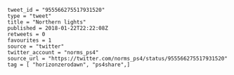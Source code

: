 ```
tweet_id = "955566275517931520"
type = "tweet"
title = "Northern lights"
published = 2018-01-22T22:22:08Z
retweets = 0
favourites = 1
source = "twitter"
twitter_account = "norms_ps4"
source_url = "https://twitter.com/norms_ps4/status/955566275517931520"
tag = [ "horizonzerodawn", "ps4share",]
```

<p class='image'><img src='https://mnf.m17s.net/2018/01/22/DULadcnWAAIbuXm.jpg' alt=''></p>


